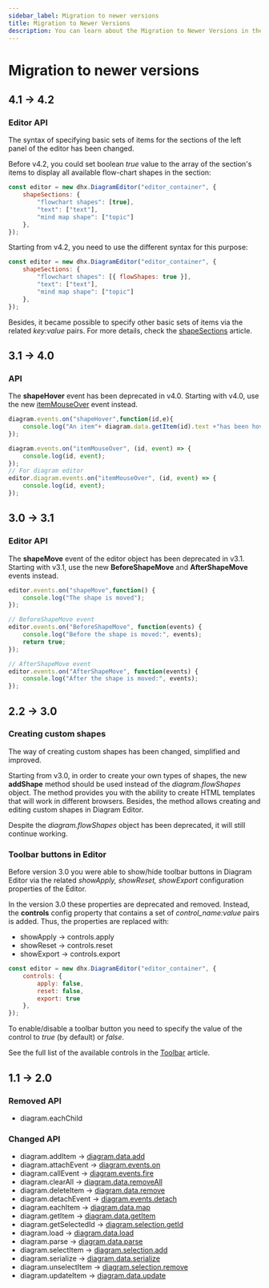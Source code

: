 ```yaml
---
sidebar_label: Migration to newer versions
title: Migration to Newer Versions
description: You can learn about the Migration to Newer Versions in the documentation of the DHTMLX JavaScript Diagram library. Browse developer guides and API reference, try out code examples and live demos, and download a free 30-day evaluation version of DHTMLX Diagram.
---
```


# Migration to newer versions


4.1 -> 4.2
--------------

### Editor API

The syntax of specifying basic sets of items for the sections of the left panel of the editor has been changed.

Before v4.2, you could set boolean *true* value to the array of the section's items to display all available flow-chart shapes in the section:

~~~js {3}
const editor = new dhx.DiagramEditor("editor_container", {
    shapeSections: {
        "flowchart shapes": [true],
        "text": ["text"],
        "mind map shape": ["topic"]
    },
});
~~~

Starting from v4.2, you need to use the different syntax for this purpose:

~~~js {3}
const editor = new dhx.DiagramEditor("editor_container", {
    shapeSections: {
        "flowchart shapes": [{ flowShapes: true }],
        "text": ["text"],
        "mind map shape": ["topic"]
    },
});
~~~

Besides, it became possible to specify other basic sets of items via the related *key:value* pairs. For more details, check the [shapeSections](../api/editor/shapesections_property/) article.

3.1 -> 4.0
------------

### API

The **shapeHover** event has been deprecated in v4.0. Starting with v4.0, use the new [itemMouseOver](../api/diagram/itemmouseover_event/) event instead.

~~~js title="Before v4.0"
diagram.events.on("shapeHover",function(id,e){
    console.log("An item"+ diagram.data.getItem(id).text +"has been hovered over");
});
~~~

~~~js title="From v4.0"
diagram.events.on("itemMouseOver", (id, event) => {
    console.log(id, event);
});
// For diagram editor
editor.diagram.events.on("itemMouseOver", (id, event) => {
    console.log(id, event);
});
~~~

3.0 -> 3.1
------------

### Editor API

The **shapeMove** event of the editor object has been deprecated in v3.1. Starting with v3.1, use the new **BeforeShapeMove** and **AfterShapeMove** events instead.

~~~js title="Before v3.1"
editor.events.on("shapeMove",function() {
    console.log("The shape is moved");
});
~~~

~~~js title="From v3.1"
// BeforeShapeMove event
editor.events.on("BeforeShapeMove", function(events) {
    console.log("Before the shape is moved:", events);
    return true;
});

// AfterShapeMove event
editor.events.on("AfterShapeMove", function(events) {
    console.log("After the shape is moved:", events);
});
~~~

## 2.2 -> 3.0

### Creating custom shapes

The way of creating custom shapes has been changed, simplified and improved.

Starting from v3.0, in order to create your own types of shapes, the new **addShape** method should be used instead of the *diagram.flowShapes* object. The method provides you with the ability to create HTML templates that will work in different browsers. Besides, the method allows creating and editing custom shapes in Diagram Editor.

Despite the *diagram.flowShapes* object has been deprecated, it will still continue working.

### Toolbar buttons in Editor

Before version 3.0 you were able to show/hide toolbar buttons in Diagram Editor via the related *showApply, showReset, showExport* configuration properties of the Editor.

In the version 3.0 these properties are deprecated and removed. Instead, the **controls** config property that contains a set of *control_name:value* pairs is added. Thus, the properties are replaced with:

- showApply -> controls.apply
- showReset -> controls.reset
- showExport -> controls.export

~~~js
const editor = new dhx.DiagramEditor("editor_container", {
    controls: { 
        apply: false,
        reset: false,
        export: true
    },
});
~~~

To enable/disable a toolbar button you need to specify the value of the control to *true* (by default) or *false*.

See the full list of the available controls in the [Toolbar](../guides/diagram_editor/toolbar/) article.

## 1.1 -> 2.0

### Removed API

- diagram.eachChild

### Changed API

- diagram.addItem -> [diagram.data.add](../api/data_collection/add_method/)
- diagram.attachEvent -> [diagram.events.on](../guides/event_handling/#attaching-event-listeners)
- diagram.callEvent -> [diagram.events.fire](../guides/event_handling/#calling-events)
- diagram.clearAll -> [diagram.data.removeAll](../api/data_collection/removeall_method/)
- diagram.deleteItem -> [diagram.data.remove](../api/data_collection/remove_method/)
- diagram.detachEvent -> [diagram.events.detach](../guides/event_handling/#detaching-event-listeners)
- diagram.eachItem -> [diagram.data.map](../api/data_collection/map_method/)
- diagram.getItem -> [diagram.data.getItem](../api/data_collection/getitem_method/)
- diagram.getSelectedId -> [diagram.selection.getId](../api/selection/getid_method/)
- diagram.load -> [diagram.data.load](../api/data_collection/load_method/) 
- diagram.parse -> [diagram.data.parse](../api/data_collection/parse_method/)
- diagram.selectItem -> [diagram.selection.add](../api/selection/add_method/)
- diagram.serialize -> [diagram.data.serialize](../api/data_collection/serialize_method/)
- diagram.unselectItem -> [diagram.selection.remove](../api/selection/remove_method/)
- diagram.updateItem -> [diagram.data.update](../api/data_collection/update_method/)